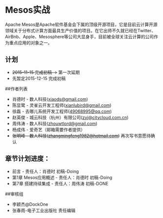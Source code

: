 Mesos实战
=======

Apache Mesos是Apache软件基金会下属的顶级开源项目，它是目前云计算开源领域关于分布式计算方面最具生产价值的项目。在它出师不久就已经在Twitter、AirBnb、Apple、Mesosphere等公司大显身手，目前被全球关注云计算的公司作为重点应用的对象之一。

## 计划

- ~~2015-11-15 完成初稿 ->~~ 第一次延期
- 先暂定2015-12-15 完成初稿

##作者列表

- 肖德时 - 数人科技(xiaods@gmail.com)
- 陈显鹭 - 灵雀云开发工程师(xianlubird@gmail.com)
- 徐磊 - 去哪儿系统开发工程师(49068995@qq.com)
- 赵英俊 - 城云科技（杭州）有限公司(zyj@citycloud.com.cn)
- 周伟涛 - 数人科技(zhouwtlord@gmail.com)
- 杨成伟 - 爱奇艺（邮箱需要作者提供）
- ~~张明峰 - 数人科技(zhangmingfeng1982@hotmail.com)~~ 再次写书意愿待确认


## 章节计划进度：

- 前言 - 责任人：肖德时  初稿-Doing
- 第1章 Mesos应用概述 - 责任人：肖德时  初稿-Doing
- 第7章 搭建持续集成 - 责任人：周伟涛 初稿-DONE  


##审核组

- 李颖杰@DockOne
- 张春雨-电子工业出版社 责任编辑

